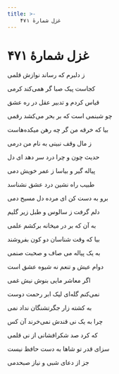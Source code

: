 ```yaml
---
title: >-
    غزل شمارهٔ ۴۷۱
---
```

# غزل شمارهٔ ۴۷۱

<div class="b" id="bn1"><div class="m1"><p>ز دلبرم که رساند نوازش قلمی</p></div>
<div class="m2"><p>کجاست پیک صبا گر همی‌کند کرمی</p></div></div>
<div class="b" id="bn2"><div class="m1"><p>قیاس کردم و تدبیر عقل در ره عشق</p></div>
<div class="m2"><p>چو شبنمی است که بر بحر می‌کشد رقمی</p></div></div>
<div class="b" id="bn3"><div class="m1"><p>بیا که خرقه من گر چه رهن میکده‌هاست</p></div>
<div class="m2"><p>ز مال وقف نبینی به نام من درمی</p></div></div>
<div class="b" id="bn4"><div class="m1"><p>حدیث چون و چرا درد سر دهد ای دل</p></div>
<div class="m2"><p>پیاله گیر و بیاسا ز عمر خویش دمی</p></div></div>
<div class="b" id="bn5"><div class="m1"><p>طبیب راه نشین درد عشق نشناسد</p></div>
<div class="m2"><p>برو به دست کن ای مرده دل مسیح دمی</p></div></div>
<div class="b" id="bn6"><div class="m1"><p>دلم گرفت ز سالوس و طبل زیر گلیم</p></div>
<div class="m2"><p>به آن که بر در میخانه برکشم علمی</p></div></div>
<div class="b" id="bn7"><div class="m1"><p>بیا که وقت شناسان دو کون بفروشند</p></div>
<div class="m2"><p>به یک پیاله می صاف و صحبت صنمی</p></div></div>
<div class="b" id="bn8"><div class="m1"><p>دوام عیش و تنعم نه شیوه عشق است</p></div>
<div class="m2"><p>اگر معاشر مایی بنوش نیش غمی</p></div></div>
<div class="b" id="bn9"><div class="m1"><p>نمی‌کنم گله‌ای لیک ابر رحمت دوست</p></div>
<div class="m2"><p>به کشته زار جگرتشنگان نداد نمی</p></div></div>
<div class="b" id="bn10"><div class="m1"><p>چرا به یک نی قندش نمی‌خرند آن کس</p></div>
<div class="m2"><p>که کرد صد شکرافشانی از نی قلمی</p></div></div>
<div class="b" id="bn11"><div class="m1"><p>سزای قدر تو شاها به دست حافظ نیست</p></div>
<div class="m2"><p>جز از دعای شبی و نیاز صبحدمی</p></div></div>